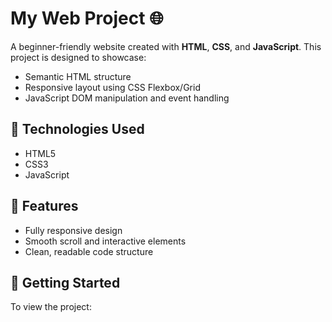 # My Web Project 🌐

A beginner-friendly website created with **HTML**, **CSS**, and **JavaScript**. This project is designed to showcase:

- Semantic HTML structure
- Responsive layout using CSS Flexbox/Grid
- JavaScript DOM manipulation and event handling

## 📁 Technologies Used

- HTML5
- CSS3
- JavaScript

## 🎯 Features

- Fully responsive design
- Smooth scroll and interactive elements
- Clean, readable code structure

## 🚀 Getting Started

To view the project:


